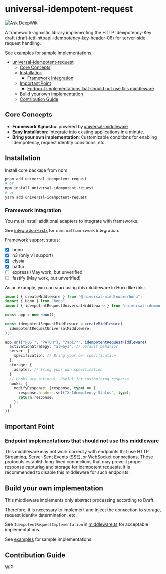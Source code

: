 # universal-idempotent-request

[![Ask DeepWiki](https://deepwiki.com/badge.svg)](https://deepwiki.com/sushichan044/universal-idempotent-request)

A framework-agnostic library implementing the HTTP Idempotency-Key draft ([draft-ietf-httpapi-idempotency-key-header-06](https://datatracker.ietf.org/doc/html/draft-ietf-httpapi-idempotency-key-header-06)) for server-side request handling.

See [examples](./examples) for sample implementations.

<!-- TOC -->

- [universal-idempotent-request](#universal-idempotent-request)
  - [Core Concepts](#core-concepts)
  - [Installation](#installation)
    - [Framework Integration](#framework-integration)
  - [Important Point](#important-point)
    - [Endpoint implementations that should not use this middleware](#endpoint-implementations-that-should-not-use-this-middleware)
  - [Build your own implementation](#build-your-own-implementation)
  - [Contribution Guide](#contribution-guide)

<!-- /TOC -->

## Core Concepts

- **Framework Agnostic**: powered by [universal-middleware](https://github.com/magne4000/universal-middleware)
- **Easy Installation**: Integrate into existing applications in a minute.
- **Bring your own implementation**: Customizable conditions for enabling idempotency, request identity conditions, etc.

## Installation

Install core package from npm:

```bash
pnpm add universal-idempotent-request
# or
npm install universal-idempotent-request
# or
yarn add universal-idempotent-request
```

### Framework Integration

You must install additional adapters to integrate with frameworks.

See [integration-tests](./integration-tests/) for minimal framework integration.

Framework support status:

- [x] hono
- [x] h3 (only v1 support)
- [x] elysia
- [x] hattip
- [ ] express (May work, but unverified)
- [ ] fastify (May work, but unverified)

As an example, you can start using this middleware in Hono like this:

```ts
import { createMiddleware } from "@universal-middleware/hono";
import { Hono } from "hono";
import { idempotentRequestUniversalMiddleware } from "universal-idempotent-request";

const app = new Hono();

const idempotentRequestMiddleware = createMiddleware(
  idempotentRequestUniversalMiddleware,
);

app.on(["POST", "PATCH"], "/api/*", idempotentRequestMiddleware(
  activationStrategy: "always", // Default behavior
  server: {
    specification: // Bring your own specification
  },
  storage: {
    adapter: // Bring your own specification
  }
  // Hooks are optional. Useful for customizing response.
  hooks: {
    modifyResponse: (response, type) => {
      response.headers.set("X-Idempotency-Status", type);
      return response;
    },
  }
))
```

## Important Point

### Endpoint implementations that should not use this middleware

This middleware may not work correctly with endpoints that use HTTP Streaming, Server-Sent Events (SSE), or WebSocket connections.
These protocols establish long-lived connections that may prevent proper response capturing and storage for idempotent requests.
It is recommended to disable this middleware for such endpoints.

## Build your own implementation

This middleware implements only abstract processing according to Draft.

Therefore, it is necessary to implement and inject the connection to storage, request identity determination, etc.

See `IdempotentRequestImplementation` in [middleware.ts](./src/middleware.ts) for acceptable implementations.

See [examples](./examples/) for sample implementations.

## Contribution Guide

WIP
